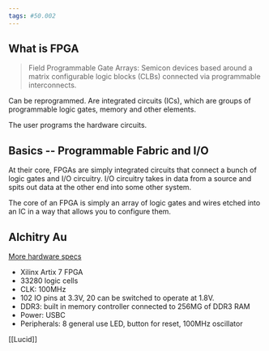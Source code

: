 ```yaml
---
tags: #50.002
---
```


## What is FPGA
> Field Programmable Gate Arrays:
> Semicon devices based around a matrix configurable logic blocks (CLBs) connected via programmable interconnects.

Can be reprogrammed.
Are integrated circuits (ICs), which are groups of programmable logic gates, memory and other elements.

The user programs the hardware circuits.

## Basics -- Programmable Fabric and I/O
At their core, FPGAs are simply integrated circuits that connect a bunch of logic gates and I/O circuitry.
I/O circuitry takes in data from a source and spits out data at the other end into some other system.

The core of an FPGA is simply an array of logic gates and wires etched into an IC in a way that allows you to configure them.

## Alchitry Au
[More hardware specs](https://alchitry.com/boards/au)
- Xilinx Artix 7 FPGA
- 33280 logic cells
- CLK: 100MHz
- 102 IO pins at 3.3V, 20 can be switched to operate at 1.8V.
- DDR3: built in memory controller connected to 256MG of DDR3 RAM
- Power: USBC
- Peripherals: 8 general use LED, button for reset, 100MHz oscillator

[[Lucid]]